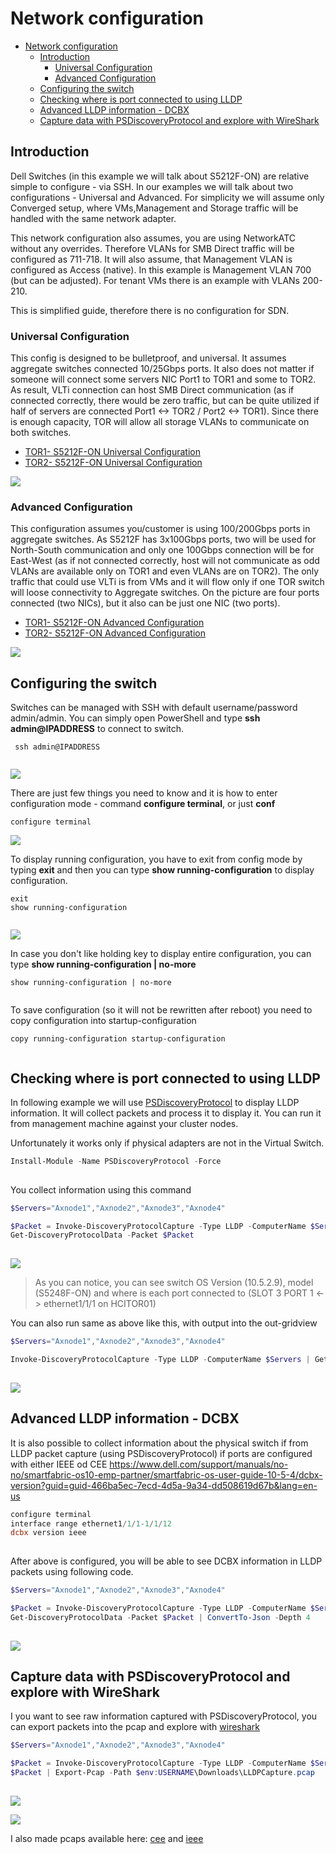 # Network configuration

<!-- TOC -->

- [Network configuration](#network-configuration)
    - [Introduction](#introduction)
        - [Universal Configuration](#universal-configuration)
        - [Advanced Configuration](#advanced-configuration)
    - [Configuring the switch](#configuring-the-switch)
    - [Checking where is port connected to using LLDP](#checking-where-is-port-connected-to-using-lldp)
    - [Advanced LLDP information - DCBX](#advanced-lldp-information---dcbx)
    - [Capture data with PSDiscoveryProtocol and explore with WireShark](#capture-data-with-psdiscoveryprotocol-and-explore-with-wireshark)

<!-- /TOC -->

## Introduction

Dell Switches (in this example we will talk about S5212F-ON) are relative simple to configure - via SSH. In our examples we will talk about two configurations - Universal and Advanced. For simplicity we will assume only Converged setup, where VMs,Management and Storage traffic will be handled with the same network adapter.

This network configuration also assumes, you are using NetworkATC without any overrides. Therefore VLANs for SMB Direct traffic will be configured as 711-718. It will also assume, that Management VLAN is configured as Access (native). In this example is Management VLAN 700 (but can be adjusted). For tenant VMs there is an example with VLANs 200-210.

This is simplified guide, therefore there is no configuration for SDN.

### Universal Configuration

This config is designed to be bulletproof, and universal. It assumes aggregate switches connected 10/25Gbps ports. It also does not matter if someone will connect some servers NIC Port1 to TOR1 and some to TOR2. As result, VLTi connection can host SMB Direct communication (as if connected correctly, there would be zero traffic, but can be quite utilized if half of servers are connected Port1 <-> TOR2 / Port2 <-> TOR1). Since there is enough capacity, TOR will allow all storage VLANs to communicate on both switches.

* [TOR1- S5212F-ON Universal Configuration](./media/S5212F-ON-TOR2-Universal.cfg)
* [TOR2- S5212F-ON Universal Configuration](./media/S5212F-ON-TOR2-Universal.cfg)

![](./media/networkschema01.png)

### Advanced Configuration

This configuration assumes you/customer is using 100/200Gbps ports in aggregate switches. As S5212F has 3x100Gbps ports, two will be used for North-South communication and only one 100Gbps connection will be for East-West (as if not connected correctly, host will not communicate as odd VLANs are available only on TOR1 and even VLANs are on TOR2). The only traffic that could use VLTi is from VMs and it will flow only if one TOR switch will loose connectivity to Aggregate switches. On the picture are four ports connected (two NICs), but it also can be just one NIC (two ports).

* [TOR1- S5212F-ON Advanced Configuration](./media/S5212F-ON-TOR2-Advanced.cfg)
* [TOR2- S5212F-ON Advanced Configuration](./media/S5212F-ON-TOR2-Advanced.cfg)


![](./media/networkschema02.png)

## Configuring the switch

Switches can be managed with SSH with default username/password admin/admin. You can simply open PowerShell and type **ssh admin@IPADDRESS** to connect to switch.

```config
 ssh admin@IPADDRESS
 
```

![](./media/powershell01.png)

There are just few things you need to know and it is how to enter configuration mode - command **configure terminal**, or just **conf**

```config
configure terminal

```
 
![](./media/powershell02.png)

To display running configuration, you have to exit from config mode by typing **exit** and then you can type **show running-configuration** to display configuration.

```config
exit
show running-configuration
 
```

![](./media/powershell03.png)

In case you don't like holding key to display entire configuration, you can type  **show running-configuration | no-more**

```config
show running-configuration | no-more
 
```

To save configuration (so it will not be rewritten after reboot) you need to copy configuration into startup-configuration

```config
copy running-configuration startup-configuration
 
```

## Checking where is port connected to using LLDP

In following example we will use [PSDiscoveryProtocol](https://github.com/lahell/PSDiscoveryProtocol) to display LLDP information. It will collect packets and process it to display it. You can run it from management machine against your cluster nodes. 

Unfortunately it works only if physical adapters are not in the Virtual Switch.

```PowerShell
Install-Module -Name PSDiscoveryProtocol -Force
 
```

You collect information using this command

```Powershell
$Servers="Axnode1","Axnode2","Axnode3","Axnode4"

$Packet = Invoke-DiscoveryProtocolCapture -Type LLDP -ComputerName $Servers
Get-DiscoveryProtocolData -Packet $Packet
 
```

![](./media/powershell04.png)

> As you can notice, you can see switch OS Version (10.5.2.9), model (S5248F-ON) and where is each port connected to (SLOT 3 PORT 1 <-> ethernet1/1/1 on HCITOR01)

You can also run same as above like this, with output into the out-gridview

```PowerShell
$Servers="Axnode1","Axnode2","Axnode3","Axnode4"

Invoke-DiscoveryProtocolCapture -Type LLDP -ComputerName $Servers | Get-DiscoveryProtocolData | Out-GridView
 
```

![](./media/powershell05.png)

## Advanced LLDP information - DCBX

It is also possible to collect information about the physical switch if from LLDP packet capture (using PSDiscoveryProtocol) if ports are configured with either IEEE od CEE https://www.dell.com/support/manuals/no-no/smartfabric-os10-emp-partner/smartfabric-os-user-guide-10-5-4/dcbx-version?guid=guid-466ba5ec-7ecd-4d5a-9a34-dd508619d67b&lang=en-us

```PowerShell
configure terminal
interface range ethernet1/1/1-1/1/12
dcbx version ieee
 
```

After above is configured, you will be able to see DCBX information in LLDP packets using following code.

```PowerShell
$Servers="Axnode1","Axnode2","Axnode3","Axnode4"

$Packet = Invoke-DiscoveryProtocolCapture -Type LLDP -ComputerName $Servers
Get-DiscoveryProtocolData -Packet $Packet | ConvertTo-Json -Depth 4
 
```

![](./media/powershell06.png)

## Capture data with PSDiscoveryProtocol and explore with WireShark

I you want to see raw information captured with PSDiscoveryProtocol, you can export packets into the pcap and explore with [wireshark](https://www.wireshark.org/)

```Powershell
$Servers="Axnode1","Axnode2","Axnode3","Axnode4"

$Packet = Invoke-DiscoveryProtocolCapture -Type LLDP -ComputerName $Servers
$Packet | Export-Pcap -Path $env:USERNAME\Downloads\LLDPCapture.pcap
 
```

![](./media/wireshark_ieee.png)

![](./media/wireshark_cee.png)

I also made pcaps available here: [cee](./media/cee.pcap) and [ieee](./media/ieee.pcap)